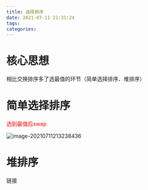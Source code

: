 ```yaml
---
title: 选择排序
date: 2021-07-11 21:31:24
tags:
categories:
---
```


# 核心思想

相比交换排序多了选最值的环节（简单选择排序、堆排序）

# 简单选择排序

<font color=red>选到最值后swap</font>

![image-20210711213238436](https://gitee.com/simple_one1/pic/raw/master/image-20210711213238436.png)

# 堆排序

链接